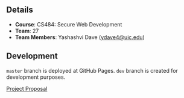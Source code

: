 
## Details
- **Course**: CS484: Secure Web Development
- **Team**: 27
- **Team Members**: Yashashvi Dave (ydave4@uic.edu)


## Development
`master` branch is deployed at GitHub Pages. `dev` branch is created for development purposes.

[Project Proposal](https://uic-cs484.github.io/assignment-1---team-project-proposal-team27/proposal.html)
